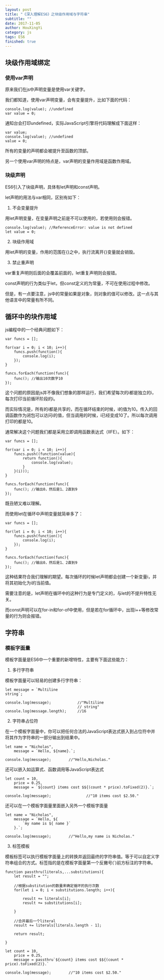 ```yaml
---
layout: post
title: "《深入理解ES6》之块级作用域与字符串"
subtitle: ""
date: 2017-11-05
author: HouXingYi
category: js
tags: ES6
finished: true
---
```


## 块级作用域绑定

### 使用var声明

原来我们在js中声明变量是使用var关键字。

我们都知道，使用var声明变量，会有变量提升，比如下面的代码：

```
console.log(value); //undefined
var value = 0;
```
通知台会打印undefined，实际JavaScript引擎将代码理解成下面这样：

```
var value;
console.log(value); //undefined
value = 0;
```

所有的变量的声明都会被提升至函数的顶部。

另一个使用var声明的特点是，var声明的变量作用域是函数作用域。

### 块级声明

ES6引入了块级声明，具体有let声明和const声明。

let声明的用法与var相同，区别有如下：

1. 不会变量提升

用let声明变量，在变量声明之前是不可以使用的，若使用则会报错。

```
console.log(value); //ReferenceError: value is not defined
let value = 0;
```

2. 块级作用域

用let声明的变量，作用的范围在{}之中，执行流离开{}变量就会销毁。

3. 禁止重声明 

var重复声明则后面的会覆盖前面的，let重复声明则会报错。

const声明的行为类似于let，但const定义的为常量，不可在使用过程中修改。

但是，有一点要注意，js中的常量如果是对象，则对象的值可以修改。这一点与其他语言中的常量有所不同。

## 循环中的块作用域

js编程中的一个经典问题如下：

```
var funcs = [];

for(var i = 0; i < 10; i++){
    funcs.push(function(){
        console.log(i);
    });
}

funcs.forEach(function(func){
    func(); //输出10次数字10
});
```

这个问题的原因是js并不像我们想象的那样运行，我们希望每次的i都是独立的i，每次打印当前循环阶段的i。

而实际情况是，所有的i都是共享的，而在循环结束的时候，i的值为10。传入的回调函数作为闭包可以访问i的值，但当调用的时候，i已经变成10了。所以每次调用打印的都是10。

通常解决这个问题我们都是采用立即调用函数表达式（IIFE）。如下：

```
var funcs = [];

for(var i = 0; i < 10; i++){
    funcs.push((function(value){
        return function(){
            console.log(value);
        }
    }(i)));
}

funcs.forEach(function(func){
    func(); //输出0，然后是1、2直到9
});
```

既丑陋又难以理解。

而使用let在循环中声明变量就简单多了：

```
var funcs = [];

for(let i = 0; i < 10; i++){
    funcs.push(function(){
        console.log(i);
    });
}

funcs.forEach(function(func){
    func(); //输出0，然后是1、2直到9
});
```

这种结果符合我们理解的期望。每次循环的时候let声明都会创建一个新变量i，并将其初始化为i的当前值。

需要注意的是，let声明在循环中的这种行为是专门定义的，与let的不提升特性无关。

而const声明可以在for-in和for-of中使用，但是若在for循环中，出现i++等修改常量的行为则会报错。

## 字符串

### 模板字面量

模板字面量是ES6中一个重要的新增特性，主要有下面这些能力：

1. 多行字符串

模板字面量可以轻易的创建多行字符串：

```
let message = `Multiline
string`;

console.log(message);            //"Multiline
                                 // string"
console.log(message.length);     //16
```

2. 字符串占位符

在一个模板字面量中，你可以把任何合法的JavaScript表达式嵌入到占位符中并将其作为字符串的一部分输出到结果中。

```
let name = "Nicholas",
    message = `Hello, ${name}.`;

console.log(message);        //"Hello,Nicholas."
```

还可以嵌入如运算式、函数调用等JavaScript表达式

```
let count = 10,
    price = 0.25,
    message = `${count} items cost $${(count * price).toFixed(2)}.`;

console.log(message);                //"10 items cost $2.50."
```

还可以在一个模板字面量里面嵌入另外一个模板字面量

```
let name = "Nicholas",
    message = `Hello, ${
        `my name is ${ name }`
    }.`;

console.log(message);        //"Hello,my name is Nicholas."
```

3. 标签模板

模板标签可以执行模板字面量上的转换并返回最终的字符串值。等于可以自定义字符串组合的方式。标签指的是在模板字面量第一个反撇号(`)前方标注的字符串。

```
function passthru(literals,...substitutions){
    let result = "";

    //根据substitution的数量来确定循环的执行次数
    for(let i = 0; i < substitutions.length; i++){

        result += literals[i];
        result += substitutions[i];

    }

    //合并最后一个literal
    result += literals[literals.length - 1];

    return result;

}

let count = 10,
    price = 0.25,
    message = passthru`${count} items cost $${(count * price).toFixed(2)}.`

console.log(message);        //"10 items cost $2.50."
```

